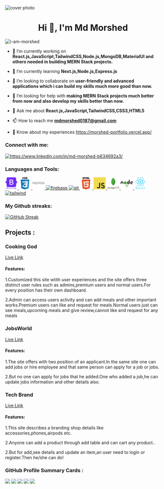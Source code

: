 <img src="https://i.ibb.co/QkC8wpS/Minimal-Online-Business-Facebook-Cover-Photo.png" alt="cover photo" >
<h1 align="center">Hi 👋, I'm Md Morshed</h1>

<p align="left"> <img src="https://komarev.com/ghpvc/?username=i-am-morshed&label=Profile%20views&color=0e75b6&style=flat" alt="i-am-morshed" /> </p>


- 🔭 I’m currently working on **React.js,JavaScript,TailwindCSS,Node.js,MongoDB,MaterialUI and others needed in building MERN Stack projects.**

- 🌱 I’m currently learning **Next.js,Node.js,Express.js**

- 👯 I’m looking to collaborate on **user-friendly and advanced applications which i can build my skills much more good than now.**

- 🤝 I’m looking for help with **making MERN Stack projects much better from now and also develop my skills better than now.**

- 💬 Ask me about **React.js,JavaScript,TailwindCSS,CSS3,HTML5**

- 📫 How to reach me **mdmorshed0187@gmail.com**

- 📄 Know about my experiences https://morshed-portfolio.vercel.app/

<h3 align="left">Connect with me:</h3>
<p align="left">
<a href="https://linkedin.com/in/https://www.linkedin.com/in/md-morshed-b634692a3/" target="blank"><img align="center" src="https://raw.githubusercontent.com/rahuldkjain/github-profile-readme-generator/master/src/images/icons/Social/linked-in-alt.svg" alt="https://www.linkedin.com/in/md-morshed-b634692a3/" height="30" width="40" /></a>
</p>

<h3 align="left">Languages and Tools:</h3>
<p align="left"> <a href="https://getbootstrap.com" target="_blank" rel="noreferrer"> <img src="https://raw.githubusercontent.com/devicons/devicon/master/icons/bootstrap/bootstrap-plain-wordmark.svg" alt="bootstrap" width="40" height="40"/> </a> <a href="https://www.w3schools.com/css/" target="_blank" rel="noreferrer"> <img src="https://raw.githubusercontent.com/devicons/devicon/master/icons/css3/css3-original-wordmark.svg" alt="css3" width="40" height="40"/> </a> <a href="https://expressjs.com" target="_blank" rel="noreferrer"> <img src="https://raw.githubusercontent.com/devicons/devicon/master/icons/express/express-original-wordmark.svg" alt="express" width="40" height="40"/> </a> <a href="https://firebase.google.com/" target="_blank" rel="noreferrer"> <img src="https://www.vectorlogo.zone/logos/firebase/firebase-icon.svg" alt="firebase" width="40" height="40"/> </a> <a href="https://git-scm.com/" target="_blank" rel="noreferrer"> <img src="https://www.vectorlogo.zone/logos/git-scm/git-scm-icon.svg" alt="git" width="40" height="40"/> </a> <a href="https://www.w3.org/html/" target="_blank" rel="noreferrer"> <img src="https://raw.githubusercontent.com/devicons/devicon/master/icons/html5/html5-original-wordmark.svg" alt="html5" width="40" height="40"/> </a> <a href="https://developer.mozilla.org/en-US/docs/Web/JavaScript" target="_blank" rel="noreferrer"> <img src="https://raw.githubusercontent.com/devicons/devicon/master/icons/javascript/javascript-original.svg" alt="javascript" width="40" height="40"/> </a> <a href="https://www.mongodb.com/" target="_blank" rel="noreferrer"> <img src="https://raw.githubusercontent.com/devicons/devicon/master/icons/mongodb/mongodb-original-wordmark.svg" alt="mongodb" width="40" height="40"/> </a> <a href="https://nodejs.org" target="_blank" rel="noreferrer"> <img src="https://raw.githubusercontent.com/devicons/devicon/master/icons/nodejs/nodejs-original-wordmark.svg" alt="nodejs" width="40" height="40"/> </a> <a href="https://reactjs.org/" target="_blank" rel="noreferrer"> <img src="https://raw.githubusercontent.com/devicons/devicon/master/icons/react/react-original-wordmark.svg" alt="react" width="40" height="40"/> </a> <a href="https://tailwindcss.com/" target="_blank" rel="noreferrer"> <img src="https://www.vectorlogo.zone/logos/tailwindcss/tailwindcss-icon.svg" alt="tailwind" width="40" height="40"/> </a> </p>


<h3 align="left">My Github streaks: </h3>
<a href="https://git.io/streak-stats"><img src="https://github-readme-streak-stats.herokuapp.com?user=I-am-MoRsHeD&theme=whatsapp-dark2&border_radius=5" alt="GitHub Streak" /></a>


<h2 align="left">Projects : </h2>
<h3 align="left">Cooking God</h3>
<a href="https://hostel-management-client12.web.app/">Live Link</a>
<h4 align="left">Features: </h4>
<p>1.Customized this site wtith user experiences and the site offers three distinct user rules such as admins,premium users and normal users.For every position has their own dashboard.</p>
<p>2.Admin can access users activity and can add meals and other important works.Premium users can like and request for meals.Normal users just can see meals,upcoming meals and give review,cannot like and request for any meals</p>

<h3 align="left">JobsWorld</h3>
<a href="https://wondrous-trifle-3074aa.netlify.app/">Live Link</a>
<h4 align="left">Features: </h4>
<p>1.The site offers with two position of an applicant.In the same site one can add jobs or hire employee and that same person can apply for a job or jobs.</p>
<p>2.But no one can apply for jobs that he added.One who added a job,he can update jobs information and other details also.</p>

<h3 align="left">Tech Brand</h3>
<a href="https://tech-brand.web.app/">Live Link</a>
<h4 align="left">Features: </h4>
<p>1.This site describes a branding shop details like accessories,phones,airpods etc.</p>
<p>2.Anyone can add a product through add table and can cart any product..</p>
<p>2.But for add,see details and update an item,an user need to login or register.Then he/she can do!</p>







<h3 align="left">GitHub Profile Summary Cards : </h3>

![](http://github-profile-summary-cards.vercel.app/api/cards/profile-details?username=I-am-MoRsHeD&theme=solarized_dark)
![](http://github-profile-summary-cards.vercel.app/api/cards/repos-per-language?username=I-am-MoRsHeD&theme=solarized_dark)
![](http://github-profile-summary-cards.vercel.app/api/cards/most-commit-language?username=I-am-MoRsHeD&theme=solarized_dark)
![](http://github-profile-summary-cards.vercel.app/api/cards/stats?username=I-am-MoRsHeD&theme=solarized_dark)
![](http://github-profile-summary-cards.vercel.app/api/cards/productive-time?username=I-am-MoRsHeD&theme=solarized_dark&utcOffset=8)


